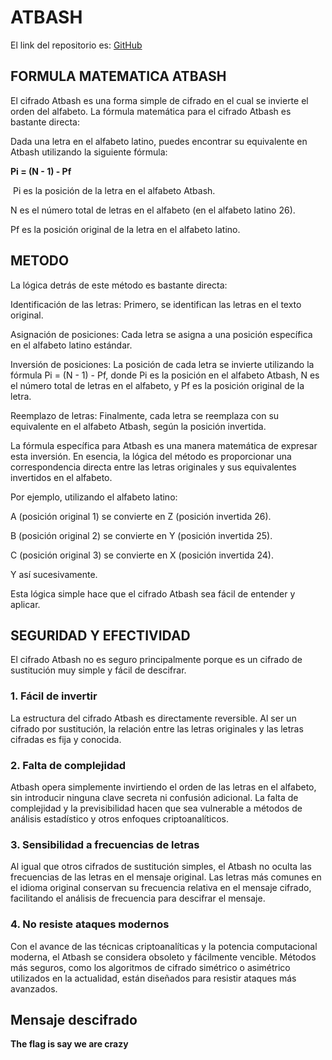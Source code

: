 # ATBASH

El link del repositorio es: [GitHub](https://github.com/Germiprogramer/ATBASH.git)

## FORMULA MATEMATICA ATBASH

El cifrado Atbash es una forma simple de cifrado en el cual se invierte el orden del alfabeto. La fórmula matemática para el cifrado Atbash es bastante directa:

Dada una letra en el alfabeto latino, puedes encontrar su equivalente en Atbash utilizando la siguiente fórmula:

**Pi = (N - 1) - Pf**

​
Pi  es la posición de la letra en el alfabeto Atbash.

N es el número total de letras en el alfabeto (en el alfabeto latino 26).

Pf es la posición original de la letra en el alfabeto latino.

## METODO

La lógica detrás de este método es bastante directa:

Identificación de las letras: Primero, se identifican las letras en el texto original.

Asignación de posiciones: Cada letra se asigna a una posición específica en el alfabeto latino estándar.

Inversión de posiciones: La posición de cada letra se invierte utilizando la fórmula Pi = (N - 1) - Pf, donde Pi es la posición en el alfabeto Atbash, N es el número total de letras en el alfabeto, y Pf es la posición original de la letra.

Reemplazo de letras: Finalmente, cada letra se reemplaza con su equivalente en el alfabeto Atbash, según la posición invertida.

La fórmula específica para Atbash es una manera matemática de expresar esta inversión. En esencia, la lógica del método es proporcionar una correspondencia directa entre las letras originales y sus equivalentes invertidos en el alfabeto.

Por ejemplo, utilizando el alfabeto latino:

A (posición original 1) se convierte en Z (posición invertida 26).

B (posición original 2) se convierte en Y (posición invertida 25).

C (posición original 3) se convierte en X (posición invertida 24).

Y así sucesivamente.

Esta lógica simple hace que el cifrado Atbash sea fácil de entender y aplicar.

## SEGURIDAD Y EFECTIVIDAD

El cifrado Atbash no es seguro principalmente porque es un cifrado de sustitución muy simple y fácil de descifrar.

### 1. Fácil de invertir

La estructura del cifrado Atbash es directamente reversible. Al ser un cifrado por sustitución, la relación entre las letras originales y las letras cifradas es fija y conocida.

### 2. Falta de complejidad

Atbash opera simplemente invirtiendo el orden de las letras en el alfabeto, sin introducir ninguna clave secreta ni confusión adicional. La falta de complejidad y la previsibilidad hacen que sea vulnerable a métodos de análisis estadístico y otros enfoques criptoanalíticos.

### 3. Sensibilidad a frecuencias de letras

Al igual que otros cifrados de sustitución simples, el Atbash no oculta las frecuencias de las letras en el mensaje original. Las letras más comunes en el idioma original conservan su frecuencia relativa en el mensaje cifrado, facilitando el análisis de frecuencia para descifrar el mensaje.

### 4. No resiste ataques modernos

Con el avance de las técnicas criptoanalíticas y la potencia computacional moderna, el Atbash se considera obsoleto y fácilmente vencible. Métodos más seguros, como los algoritmos de cifrado simétrico o asimétrico utilizados en la actualidad, están diseñados para resistir ataques más avanzados.

## Mensaje descifrado

**The flag is say we are crazy**

